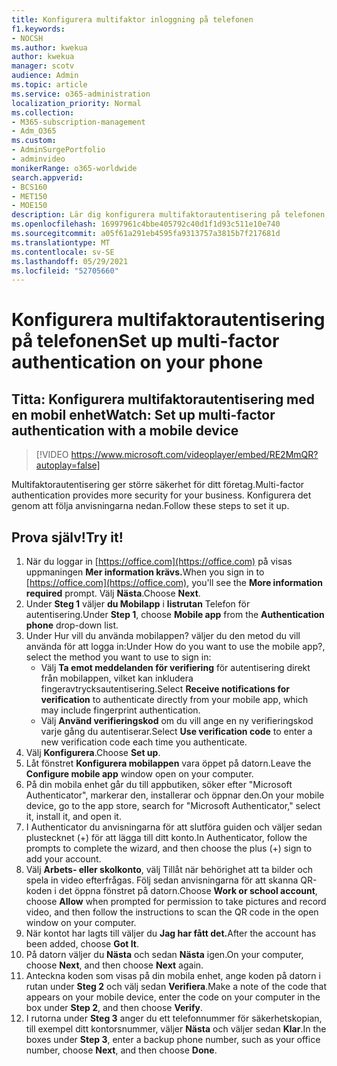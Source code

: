 ```yaml
---
title: Konfigurera multifaktor inloggning på telefonen
f1.keywords:
- NOCSH
ms.author: kwekua
author: kwekua
manager: scotv
audience: Admin
ms.topic: article
ms.service: o365-administration
localization_priority: Normal
ms.collection:
- M365-subscription-management
- Adm_O365
ms.custom:
- AdminSurgePortfolio
- adminvideo
monikerRange: o365-worldwide
search.appverid:
- BCS160
- MET150
- MOE150
description: Lär dig konfigurera multifaktorautentisering på telefonen, ibland kallat tvåfaktorautentisering.
ms.openlocfilehash: 16997961c4bbe405792c40d1f1d93c511e10e740
ms.sourcegitcommit: a05f61a291eb4595fa9313757a3815b7f217681d
ms.translationtype: MT
ms.contentlocale: sv-SE
ms.lasthandoff: 05/29/2021
ms.locfileid: "52705660"
---
```

# <a name="set-up-multi-factor-authentication-on-your-phone"></a><span data-ttu-id="dacce-103">Konfigurera multifaktorautentisering på telefonen</span><span class="sxs-lookup"><span data-stu-id="dacce-103">Set up multi-factor authentication on your phone</span></span>

## <a name="watch-set-up-multi-factor-authentication-with-a-mobile-device"></a><span data-ttu-id="dacce-104">Titta: Konfigurera multifaktorautentisering med en mobil enhet</span><span class="sxs-lookup"><span data-stu-id="dacce-104">Watch: Set up multi-factor authentication with a mobile device</span></span>

> [!VIDEO https://www.microsoft.com/videoplayer/embed/RE2MmQR?autoplay=false]

<span data-ttu-id="dacce-105">Multifaktorautentisering ger större säkerhet för ditt företag.</span><span class="sxs-lookup"><span data-stu-id="dacce-105">Multi-factor authentication provides more security for your business.</span></span> <span data-ttu-id="dacce-106">Konfigurera det genom att följa anvisningarna nedan.</span><span class="sxs-lookup"><span data-stu-id="dacce-106">Follow these steps to set it up.</span></span>

## <a name="try-it"></a><span data-ttu-id="dacce-107">Prova själv!</span><span class="sxs-lookup"><span data-stu-id="dacce-107">Try it!</span></span>

1. <span data-ttu-id="dacce-108">När du loggar in [https://office.com](https://office.com) på visas uppmaningen **Mer information krävs.**</span><span class="sxs-lookup"><span data-stu-id="dacce-108">When you sign in to [https://office.com](https://office.com), you'll see the **More information required** prompt.</span></span> <span data-ttu-id="dacce-109">Välj **Nästa**.</span><span class="sxs-lookup"><span data-stu-id="dacce-109">Choose **Next**.</span></span>
1. <span data-ttu-id="dacce-110">Under **Steg 1** väljer **du Mobilapp** i **listrutan** Telefon för autentisering.</span><span class="sxs-lookup"><span data-stu-id="dacce-110">Under **Step 1**, choose **Mobile app** from the **Authentication phone** drop-down list.</span></span>
1. <span data-ttu-id="dacce-111">Under Hur vill du använda mobilappen? väljer du den metod du vill använda för att logga in:</span><span class="sxs-lookup"><span data-stu-id="dacce-111">Under How do you want to use the mobile app?, select the method you want to use to sign in:</span></span>
    - <span data-ttu-id="dacce-112">Välj **Ta emot meddelanden för verifiering** för autentisering direkt från mobilappen, vilket kan inkludera fingeravtrycksautentisering.</span><span class="sxs-lookup"><span data-stu-id="dacce-112">Select **Receive notifications for verification** to authenticate directly from your mobile app, which may include fingerprint authentication.</span></span>
    - <span data-ttu-id="dacce-113">Välj **Använd verifieringskod** om du vill ange en ny verifieringskod varje gång du autentiserar.</span><span class="sxs-lookup"><span data-stu-id="dacce-113">Select **Use verification code** to enter a new verification code each time you authenticate.</span></span>
1. <span data-ttu-id="dacce-114">Välj **Konfigurera**.</span><span class="sxs-lookup"><span data-stu-id="dacce-114">Choose **Set up**.</span></span>
1. <span data-ttu-id="dacce-115">Låt fönstret **Konfigurera mobilappen** vara öppet på datorn.</span><span class="sxs-lookup"><span data-stu-id="dacce-115">Leave the **Configure mobile app** window open on your computer.</span></span>
1. <span data-ttu-id="dacce-116">På din mobila enhet går du till appbutiken, söker efter "Microsoft Authenticator", markerar den, installerar och öppnar den.</span><span class="sxs-lookup"><span data-stu-id="dacce-116">On your mobile device, go to the app store, search for "Microsoft Authenticator," select it, install it, and open it.</span></span>
1. <span data-ttu-id="dacce-117">I Authenticator du anvisningarna för att slutföra guiden och väljer sedan plustecknet (+) för att lägga till ditt konto.</span><span class="sxs-lookup"><span data-stu-id="dacce-117">In Authenticator, follow the prompts to complete the wizard, and then choose the plus (+) sign to add your account.</span></span>
1. <span data-ttu-id="dacce-118">Välj  **Arbets- eller skolkonto**, välj Tillåt när behörighet att ta bilder och spela in video efterfrågas. Följ sedan anvisningarna för att skanna QR-koden i det öppna fönstret på datorn.</span><span class="sxs-lookup"><span data-stu-id="dacce-118">Choose **Work or school account**, choose **Allow** when prompted for permission to take pictures and record video, and then follow the instructions to scan the QR code in the open window on your computer.</span></span>
1. <span data-ttu-id="dacce-119">När kontot har lagts till väljer du **Jag har fått det.**</span><span class="sxs-lookup"><span data-stu-id="dacce-119">After the account has been added, choose **Got It**.</span></span>
1. <span data-ttu-id="dacce-120">På datorn väljer du **Nästa** och sedan **Nästa** igen.</span><span class="sxs-lookup"><span data-stu-id="dacce-120">On your computer, choose **Next**, and then choose **Next** again.</span></span>
1. <span data-ttu-id="dacce-121">Anteckna koden som visas på din mobila enhet, ange koden på datorn i rutan under **Steg 2** och välj sedan **Verifiera**.</span><span class="sxs-lookup"><span data-stu-id="dacce-121">Make a note of the code that appears on your mobile device, enter the code on your computer in the box under **Step 2**, and then choose **Verify**.</span></span>
1. <span data-ttu-id="dacce-122">I rutorna under **Steg 3** anger du ett telefonnummer för säkerhetskopian, till exempel ditt kontorsnummer, väljer **Nästa** och väljer sedan **Klar**.</span><span class="sxs-lookup"><span data-stu-id="dacce-122">In the boxes under **Step 3**, enter a backup phone number, such as your office number, choose **Next**, and then choose **Done**.</span></span>